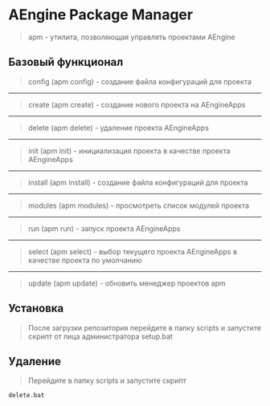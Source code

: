 # AEngine Package Manager

> apm -  утилита, позволяющая управлять проектами AEngine

## Базовый функционал
> config (apm config) - создание файла конфигураций для проекта
---
> create (apm create) - создание нового проекта на AEngineApps
---
> delete (apm delete) - удаление проекта AEngineApps
---
> init (apm init) - инициализация проекта в качестве проекта AEngineApps
---
> install (apm install) - создание файла конфигураций для проекта
---
> modules (apm modules) - просмотреть список модулей проекта
---
> run (apm run) - запуск проекта AEngineApps
---
> select (apm select) - выбор текущего проекта AEngineApps в качестве проекта по умолчанию
---
> update (apm update) - обновить менеджер проектов apm

## Установка
> После загрузки репозитория перейдите в папку scripts и запустите скрипт от лица администратора
    setup.bat

## Удаление
> Перейдите в папку scripts и запустите скрипт

    delete.bat